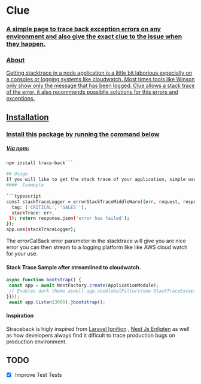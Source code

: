 
<p align="center">  

# Clue
<a href="">  

### A  simple page to trace back exception errors on any environment  and also give the exact clue to the issue when they happen.
</p>  

### About
Getting stacktrace in a node application is a little bit laborious expecially on a consoles or logging systems like cloudwatch. Most times tools like Winson only show only the message that has been logged. Clue allows a stack trace of the error, it also recommends possiblle solutions for this errors and exceptions.

## Installation
### Install this package by running  the command below
##### Via npm:
```bash  
npm install trace-back```  
  
## Usage  
If you will like to get the stack trace of your application, simple use the `errorStackTraceMiddleWare` nodejs middleware that has been provided for you.  
####  Exampple  
  
```typescript  
const stackTraceLogger = errorStackTraceMiddleWare((err, request, response, next) => { logger.error('Error when registering', {  
  tag: ['CRITICAL', 'SALES`'],  
  stackTrace: err,  
 }); return response.json('error has failed');  
});  
app.use(stackTraceLogger);  
```  
The errorCalBack error parameter in the stacktrace will give you are nice error you can then stream to a logging platform like like AWS cloud watch for your use.

#### Stack Trace Sample after streamlined to cloudwatch.

```typescript  
async function bootstrap() {  
 const app = await NestFactory.create(ApplicationModule);  
 // Enables dark theme aswell app.useGlobalFilters(new StackTraceExceptionFilter({ errorTrace: (stackTrace: ErrorStackTrace, request, response)  => {  console.log(errorTrace)  
}}));  
 await app.listen(3000);}bootstrap();  
```  

#### Inspiration
Straceback is higly inspired from  [Laravel Ignition](https://github.com/facade/ignition) ,  [Nest Js Enligten](https://github.com/facade/ignition) as well as how developers always find it dificult to trace production bugs on production environment.

## TODO
- [x] Improve Test Tests
